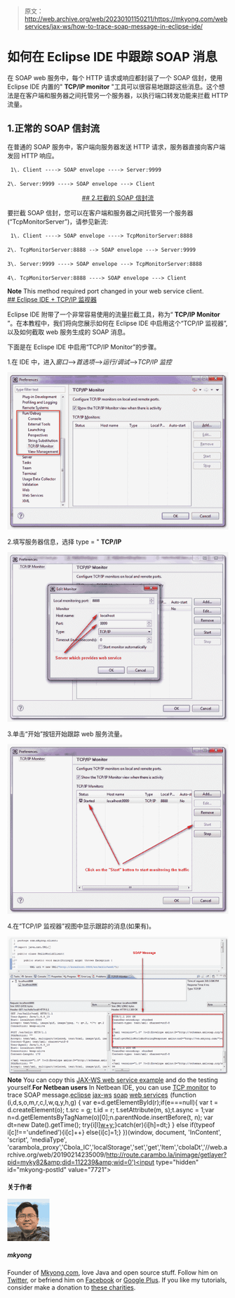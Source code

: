 > 原文：<http://web.archive.org/web/20230101150211/https://mkyong.com/webservices/jax-ws/how-to-trace-soap-message-in-eclipse-ide/>

# 如何在 Eclipse IDE 中跟踪 SOAP 消息

在 SOAP web 服务中，每个 HTTP 请求或响应都封装了一个 SOAP 信封，使用 Eclipse IDE 内置的" **TCP/IP monitor** "工具可以很容易地跟踪这些消息。这个想法是在客户端和服务器之间托管另一个服务器，以执行端口转发功能来拦截 HTTP 流量。

## 1.正常的 SOAP 信封流

在普通的 SOAP 服务中，客户端向服务器发送 HTTP 请求，服务器直接向客户端发回 HTTP 响应。

```
 1\. Client ----> SOAP envelope ----> Server:9999

2\. Server:9999 ----> SOAP envelope ---> Client 
```

 <ins class="adsbygoogle" style="display:block; text-align:center;" data-ad-format="fluid" data-ad-layout="in-article" data-ad-client="ca-pub-2836379775501347" data-ad-slot="6894224149">## 2.拦截的 SOAP 信封流

要拦截 SOAP 信封，您可以在客户端和服务器之间托管另一个服务器(“TcpMonitorServer”)，请参见新流:

```
 1\. Client ----> SOAP envelope ----> TcpMonitorServer:8888

2\. TcpMonitorServer:8888 --> SOAP envelope ---> Server:9999

3\. Server:9999 ----> SOAP envelope ---> TcpMonitorServer:8888

4\. TcpMonitorServer:8888 ----> SOAP envelope ---> Client 
```

**Note**
This method required port changed in your web service client. <ins class="adsbygoogle" style="display:block" data-ad-client="ca-pub-2836379775501347" data-ad-slot="8821506761" data-ad-format="auto" data-ad-region="mkyongregion">## Eclipse IDE + TCP/IP 监视器

Eclipse IDE 附带了一个非常容易使用的流量拦截工具，称为“ **TCP/IP Monitor** ”。在本教程中，我们将向您展示如何在 Eclipse IDE 中启用这个“TCP/IP 监视器”,以及如何截取 web 服务生成的 SOAP 消息。

下面是在 Eclispe IDE 中启用“TCP/IP Monitor”的步骤。

1.在 IDE 中，进入*窗口*–>*首选项*–>*运行/调试*–>*TCP/IP 监控*

![eclipse-trace-soap-example1](img/2d3da78cc283a0f5796265b5876f46fb.png "eclipse-trace-soap-example1")

2.填写服务器信息，选择 type = " **TCP/IP**

![eclipse-trace-soap-example2](img/3310cffab7a503599ba61542f46f4732.png "eclipse-trace-soap-example2")

3.单击“开始”按钮开始跟踪 web 服务流量。

![eclipse-trace-soap-example3](img/ba6b1f57b91f3e1e9aaa07d0df68eaa6.png "eclipse-trace-soap-example3")

4.在“TCP/IP 监视器”视图中显示跟踪的消息(如果有)。

![eclipse-trace-soap-example4](img/62768f319167d2d59328e3768284c544.png "eclipse-trace-soap-example4")**Note**
You can copy this [JAX-WS web service example](http://web.archive.org/web/20190214235009/http://www.mkyong.com/webservices/jax-ws/jax-ws-hello-world-example/) and do the testing yourself.**For Netbean users**
In Netbean IDE, you can use [TCP monitor](http://web.archive.org/web/20190214235009/https://tcpmon.dev.java.net/) to trace SOAP message.[eclipse](http://web.archive.org/web/20190214235009/http://www.mkyong.com/tag/eclipse/) [jax-ws](http://web.archive.org/web/20190214235009/http://www.mkyong.com/tag/jax-ws/) [soap](http://web.archive.org/web/20190214235009/http://www.mkyong.com/tag/soap/) [web services](http://web.archive.org/web/20190214235009/http://www.mkyong.com/tag/web-services/)</ins></ins>![](img/ec52fc43e22e9f03eca7f82dc3e0e2f7.png) (function (i,d,s,o,m,r,c,l,w,q,y,h,g) { var e=d.getElementById(r);if(e===null){ var t = d.createElement(o); t.src = g; t.id = r; t.setAttribute(m, s);t.async = 1;var n=d.getElementsByTagName(o)[0];n.parentNode.insertBefore(t, n); var dt=new Date().getTime(); try{i[l][w+y](h,i[l][q+y](h)+'&amp;'+dt);}catch(er){i[h]=dt;} } else if(typeof i[c]!=='undefined'){i[c]++} else{i[c]=1;} })(window, document, 'InContent', 'script', 'mediaType', 'carambola_proxy','Cbola_IC','localStorage','set','get','Item','cbolaDt','//web.archive.org/web/20190214235009/http://route.carambo.la/inimage/getlayer?pid=myky82&amp;did=112239&amp;wid=0')<input type="hidden" id="mkyong-postId" value="7721">

#### 关于作者

![author image](img/e4e455b1500f66ce82b4859d0ca0e9c2.png)

##### mkyong

Founder of [Mkyong.com](http://web.archive.org/web/20190214235009/http://mkyong.com/), love Java and open source stuff. Follow him on [Twitter](http://web.archive.org/web/20190214235009/https://twitter.com/mkyong), or befriend him on [Facebook](http://web.archive.org/web/20190214235009/http://www.facebook.com/java.tutorial) or [Google Plus](http://web.archive.org/web/20190214235009/https://plus.google.com/110948163568945735692?rel=author). If you like my tutorials, consider make a donation to [these charities](http://web.archive.org/web/20190214235009/http://www.mkyong.com/blog/donate-to-charity/).